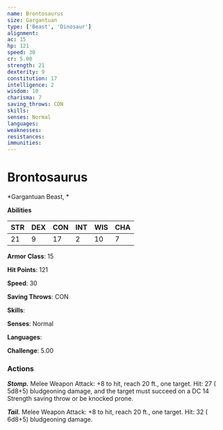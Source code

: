 ```yaml
---
name: Brontosaurus
size: Gargantuan
type: ['Beast', 'Dinosaur']
alignment: 
ac: 15
hp: 121
speed: 30
cr: 5.00
strength: 21
dexterity: 9
constitution: 17
intelligence: 2
wisdom: 10
charisma: 7
saving_throws: CON
skills: 
senses: Normal
languages: 
weaknesses:
resistances:
immunities:
---
```


# Brontosaurus

*Gargantuan Beast, *

**Abilities**

| STR | DEX | CON | INT | WIS | CHA |
| --- | --- | --- | --- | --- | --- |
| 21 | 9 | 17 | 2 | 10 | 7 |

**Armor Class**: 15

**Hit Points**: 121

**Speed**: 30

**Saving Throws**: CON

**Skills**: 

**Senses**: Normal

**Languages**: 

**Challenge**: 5.00


### Actions
***Stomp.*** Melee Weapon Attack:  +8 to hit, reach 20 ft., one target. Hit: 27 ( 5d8+5) bludgeoning damage, and the target must succeed on a DC 14 Strength saving throw or be knocked prone.

***Tail.*** Melee Weapon Attack:  +8 to hit, reach 20 ft., one target. Hit: 32 ( 6d8+5) bludgeoning damage.

